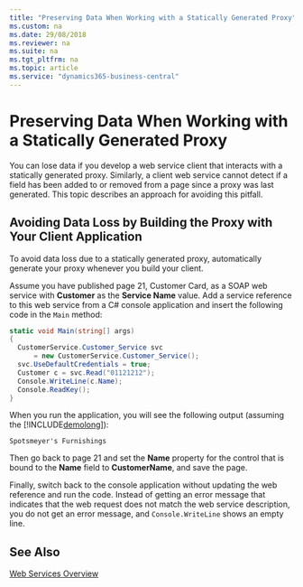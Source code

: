 ```yaml
---
title: "Preserving Data When Working with a Statically Generated Proxy"
ms.custom: na
ms.date: 29/08/2018
ms.reviewer: na
ms.suite: na
ms.tgt_pltfrm: na
ms.topic: article
ms.service: "dynamics365-business-central"
---
```

# Preserving Data When Working with a Statically Generated Proxy

You can lose data if you develop a web service client that interacts with a statically generated proxy. Similarly, a client web service cannot detect if a field has been added to or removed from a page since a proxy was last generated. This topic describes an approach for avoiding this pitfall.  
  
## Avoiding Data Loss by Building the Proxy with Your Client Application  
 To avoid data loss due to a statically generated proxy, automatically generate your proxy whenever you build your client.  
  
 Assume you have published page 21, Customer Card, as a SOAP web service with **Customer** as the **Service Name** value. Add a service reference to this web service from a C\# console application and insert the following code in the `Main` method:  
  
```c#  
static void Main(string[] args)  
{  
  CustomerService.Customer_Service svc   
      = new CustomerService.Customer_Service();  
  svc.UseDefaultCredentials = true;  
  Customer c = svc.Read("01121212");  
  Console.WriteLine(c.Name);  
  Console.ReadKey();  
}  
```  
  
 When you run the application, you will see the following output \(assuming the [!INCLUDE[demolong](../developer/includes/demolong_md.md)]\):  
  
```  
Spotsmeyer's Furnishings  
```  
  
 Then go back to page 21 and set the **Name** property for the control that is bound to the **Name** field to **CustomerName**, and save the page.  
  
 Finally, switch back to the console application without updating the web reference and run the code. Instead of getting an error message that indicates that the web request does not match the web service description, you do not get an error message, and `Console.WriteLine` shows an empty line.  
  
## See Also  
 [Web Services Overview](web-services.md)